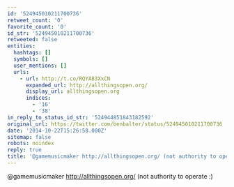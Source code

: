 ```yaml
---
id: '524945010211700736'
retweet_count: '0'
favorite_count: '0'
id_str: '524945010211700736'
retweeted: false
entities:
  hashtags: []
  symbols: []
  user_mentions: []
  urls:
    - url: http://t.co/RQYA83XxCN
      expanded_url: http://allthingsopen.org/
      display_url: allthingsopen.org
      indices:
        - '16'
        - '38'
in_reply_to_status_id_str: '524944851843182592'
original_url: https://twitter.com/benbalter/status/524945010211700736
date: '2014-10-22T15:26:58.000Z'
sitemap: false
robots: noindex
reply: true
title: '@gamemusicmaker http://allthingsopen.org/ (not authority to operate :)'
---
```


@gamemusicmaker http://allthingsopen.org/ (not authority to operate :)